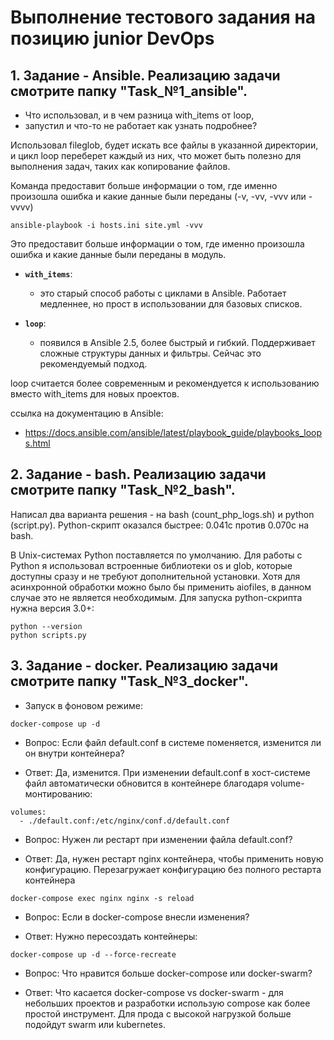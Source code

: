 # Выполнение тестового задания на позицию junior DevOps

## 1. Задание - Ansible. Реализацию задачи смотрите папку "Task_№1_ansible".

- Что использовал, и в чем разница with_items от loop, 
- запустил и что-то не работает как узнать подробнее? 

Использовал fileglob, будет искать все файлы в указанной директории, и цикл loop переберет каждый из них, 
что может быть полезно для выполнения задач, таких как копирование файлов.

Команда предоставит больше информации о том, где именно произошла ошибка и какие данные были переданы
(-v, -vv, -vvv или -vvvv)
```
ansible-playbook -i hosts.ini site.yml -vvv
```
Это предоставит больше информации о том, где именно произошла ошибка и какие данные были переданы в модуль.


- **`with_items`**: 
  - это старый способ работы с циклами в Ansible. 
  Работает медленнее, но прост в использовании для базовых списков.

- **`loop`**:
  - появился в Ansible 2.5, более быстрый и гибкий. Поддерживает сложные структуры данных и фильтры. 
  Сейчас это рекомендуемый подход.

loop считается более современным и рекомендуется к использованию вместо with_items для новых проектов.

ссылка на документацию в Ansible:
- https://docs.ansible.com/ansible/latest/playbook_guide/playbooks_loops.html



## 2. Задание - bash. Реализацию задачи смотрите папку "Task_№2_bash".
Написал два варианта решения - на bash (count_php_logs.sh) и python (script.py). 
Python-скрипт оказался быстрее: 0.041с против 0.070с на bash.

В Unix-системах Python поставляется по умолчанию. Для работы с Python я использовал встроенные библиотеки 
os и glob, которые доступны сразу и не требуют дополнительной установки. Хотя для асинхронной обработки 
можно было бы применить aiofiles, в данном случае это не является необходимым.
Для запуска python-скрипта нужна версия 3.0+:
```
python --version
python scripts.py
```

## 3. Задание - docker. Реализацию задачи смотрите папку "Task_№3_docker".

- Запуск в фоновом режиме:

```
docker-compose up -d
```
- Вопрос: Если файл default.conf в системе поменяется, изменится ли он внутри контейнера?

- Ответ: Да, изменится. При изменении default.conf в хост-системе файл автоматически обновится в 
контейнере благодаря volume-монтированию:

```
volumes:
  - ./default.conf:/etc/nginx/conf.d/default.conf
```

- Вопрос: Нужен ли рестарт при изменении файла default.conf?

- Ответ: Да, нужен рестарт nginx контейнера, чтобы применить новую конфигурацию.
Перезагружает конфигурацию без полного рестарта контейнера
```
docker-compose exec nginx nginx -s reload
```

- Вопрос: Если в docker-compose внесли изменения?

- Ответ: Нужно пересоздать контейнеры:

```
docker-compose up -d --force-recreate
```

- Вопрос: Что нравится больше docker-compose или docker-swarm?

- Ответ: Что касается docker-compose vs docker-swarm - для небольших проектов и разработки использую compose как более 
простой инструмент. Для прода с высокой нагрузкой больше подойдут swarm или kubernetes.

